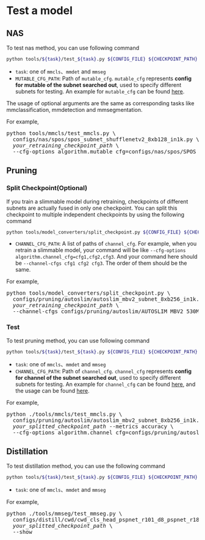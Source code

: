 # Test a model

## NAS

To test nas method, you can use following command

```bash
python tools/${task}/test_${task}.py ${CONFIG_FILE} ${CHECKPOINT_PATH} --cfg-options algorithm.mutable_cfg=${MUTABLE_CFG_PATH} [optional arguments]
```

- `task`: one of ``mmcls``、``mmdet`` and ``mmseg``
- `MUTABLE_CFG_PATH`: Path of `mutable_cfg`. `mutable_cfg` represents **config for mutable of the subnet searched out**, used to specify different subnets for testing. An example for `mutable_cfg` can be found [here](https://github.com/open-mmlab/mmrazor/blob/master/configs/nas/spos/SPOS_SHUFFLENETV2_330M_IN1k_PAPER.yaml).

The usage of optional arguments are the same as corresponding tasks like mmclassification, mmdetection and mmsegmentation.

For example,

<pre>
python tools/mmcls/test_mmcls.py \
  configs/nas/spos/spos_subnet_shufflenetv2_8xb128_in1k.py \
  <em>your_retraining_checkpoint_path</em> \
  --cfg-options algorithm.mutable_cfg=configs/nas/spos/SPOS_SHUFFLENETV2_330M_IN1k_PAPER.yaml
</pre>

## Pruning

### Split Checkpoint(Optional)
If you train a slimmable model during retraining, checkpoints of different subnets are
actually fused in only one checkpoint. You can split this checkpoint to
multiple independent checkpoints by using the following command

```bash
python tools/model_converters/split_checkpoint.py ${CONFIG_FILE} ${CHECKPOINT_PATH} --channel-cfgs ${CHANNEL_CFG_PATH} [optional arguments]
```

- `CHANNEL_CFG_PATH`: A list of paths of `channel_cfg`. For example, when you
retrain a slimmable model, your command will be like `--cfg-options algorithm.channel_cfg=cfg1,cfg2,cfg3`.
And your command here should be `--channel-cfgs cfg1 cfg2 cfg3`. The order of them should be the same.

For example,

<pre>
python tools/model_converters/split_checkpoint.py \
  configs/pruning/autoslim/autoslim_mbv2_subnet_8xb256_in1k.py \
  <em>your_retraining_checkpoint_path</em> \
  --channel-cfgs configs/pruning/autoslim/AUTOSLIM_MBV2_530M_OFFICIAL.yaml configs/pruning/autoslim/AUTOSLIM_MBV2_320M_OFFICIAL.yaml configs/pruning/autoslim/AUTOSLIM_MBV2_220M_OFFICIAL.yaml
</pre>

### Test

To test pruning method, you can use following command

```bash
python tools/${task}/test_${task}.py ${CONFIG_FILE} ${CHECKPOINT_PATH} --cfg-options algorithm.channel_cfg=${CHANNEL_CFG_PATH} [optional arguments]
```

- `task`: one of ``mmcls``、``mmdet`` and ``mmseg``
- `CHANNEL_CFG_PATH`: Path of `channel_cfg`. `channel_cfg` represents **config for channel of the subnet searched out**, used to specify different subnets for testing. An example for `channel_cfg` can be found [here](https://github.com/open-mmlab/mmrazor/blob/master/configs/pruning/autoslim/AUTOSLIM_MBV2_220M_OFFICIAL.yaml), and the usage can be found [here](https://github.com/open-mmlab/mmrazor/blob/master/configs/pruning/autoslim/README.md#test-a-subnet).

For example,

<pre>
python ./tools/mmcls/test_mmcls.py \
  configs/pruning/autoslim/autoslim_mbv2_subnet_8xb256_in1k.py \
  <em>your_splitted_checkpoint_path</em> --metrics accuracy \
  --cfg-options algorithm.channel_cfg=configs/pruning/autoslim/AUTOSLIM_MBV2_530M_OFFICIAL.yaml
</pre>

## Distillation

To test distillation method, you can use the following command

```bash
python tools/${task}/test_${task}.py ${CONFIG_FILE} ${CHECKPOINT_PATH} [optional arguments]
```

- `task`: one of ``mmcls``、``mmdet`` and ``mmseg``

For example,

<pre>
python ./tools/mmseg/test_mmseg.py \
  configs/distill/cwd/cwd_cls_head_pspnet_r101_d8_pspnet_r18_d8_512x1024_cityscapes_80k.py \
  <em>your_splitted_checkpoint_path</em> \
  --show
</pre>
